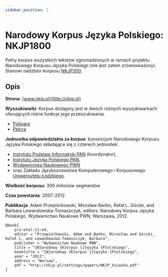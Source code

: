 ```yaml
---
sidebar_position: 2
---
```


# Narodowy Korpus Języka Polskiego: NKJP1800

Pełny korpus wszystkich tekstów zgromadzonych w ramach projektu Narodowego Korpusu Języka Polskiego (nie jest zatem zrównoważony). Stanowi nadzbiór korpusu [NKJP300](./nkjp300.md). 

## Opis

__Strona__: [www.nkjp.pl](http://nkjp.pl)

__Wyszukiwarki__: Korpus dostępny jest w dwóch różnych wyszukiwarkach oferujących różne funkcje jego przeszukiwania.
* [Poliqarp](http://nkjp.pl/poliqarp/) 
* [Pelcra](http://www.nkjp.uni.lodz.pl/)

__Jednostka odpowiedzialna za korpus__: konsorcjum Narodowego Korpusu Języka Polskiego składające się z czterech jednostek:
* [Instytutu Podstaw Informatyki PAN](http://www.ipipan.waw.pl/) (koordynator), 
* [Instytutu Języka Polskiego PAN](http://www.ijp-pan.krakow.pl/), 
* [Wydawnictwa Naukowego PWN](http://www.pwn.pl/) 
* oraz Zakładu Językoznawstwa Komputerowego i Korpusowego [Uniwersytetu Łódzkiego](http://www.uni.lodz.pl/). 

__Wielkość korpusu__: 300 milionów segmentów

__Czas powstania__: 2007-2012

__Publikacja__: Adam Przepiórkowski, Mirosław Bańko, Rafał L. Górski, and Barbara Lewandowska-Tomaszczyk, editors. Narodowy Korpus Języka Polskiego. Wydawnictwo Naukowe PWN, Warszawa, 2012.

```
@book{
    prz:etal:11:ed,
    editor = "Przepiórkowski, Adam and Bańko, Mirosław and Górski, Rafał L. and Lewandowska-Tomaszczyk, Barbara",
    publisher = "Wydawnictwo Naukowe PWN",
    title = "{N}arodowy {K}orpus {J}ęzyka {P}olskiego",
    booktitle = "{N}arodowy {K}orpus {J}ęzyka {P}olskiego",
    year = "2012",
    address = "Warsaw",
    pdf = "http://nkjp.pl/settings/papers/NKJP_ksiazka.pdf"
}
```

